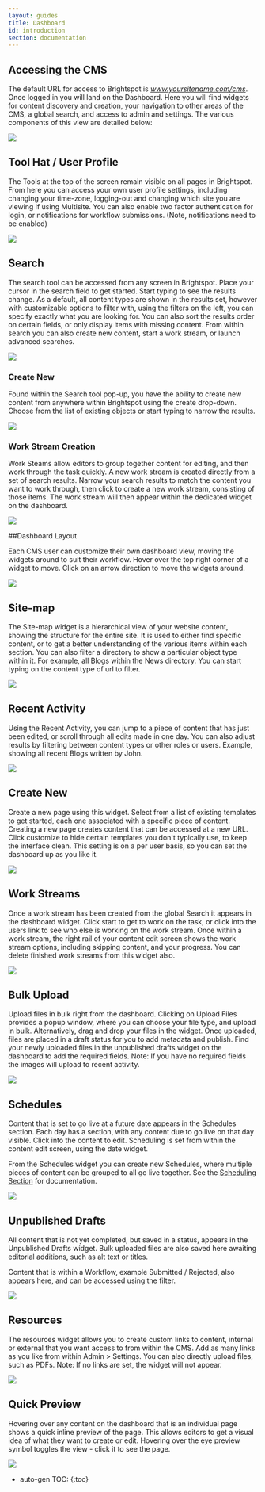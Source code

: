 ```yaml
---
layout: guides
title: Dashboard
id: introduction
section: documentation
---
```


<div markdown="1" class="span8">

## Accessing the CMS

The default URL for access to Brightspot is *www.yoursitename.com/cms*. Once logged in you will land on the Dashboard. Here you will find widgets for content discovery and creation, your navigation to other areas of the CMS, a global search, and access to admin and settings. The various components of this view are detailed below:

![](http://docs.brightspot.s3.amazonaws.com/2.1-dashbaord-view.png)


## Tool Hat / User Profile

The Tools at the top of the screen remain visible on all pages in Brightspot. From here you can access your own user profile settings, including changing your time-zone, logging-out and changing which site you are viewing if using Multisite. You can also enable two factor authentication for login, or notifications for workflow submissions. (Note, notifications need to be enabled)

![](http://docs.brightspot.s3.amazonaws.com/user-profile.png)


## Search

The search tool can be accessed from any screen in Brightspot. Place your cursor in the search field to get started. Start typing to see the results change. As a default, all content types are shown in the results set, however with customizable options to filter with, using the filters on the left, you can specify exactly what you are looking for. You can also sort the results order on certain fields, or only display items with missing content. From within search you can also create new content, start a work stream, or launch advanced searches.

![](http://docs.brightspot.s3.amazonaws.com/dashboard_search_2.1.png)

### Create New

Found within the Search tool pop-up, you have the ability to create new content from anywhere within Brightspot using the create drop-down. Choose from the list of existing objects or start typing to narrow the results.

![](http://docs.brightspot.s3.amazonaws.com/dashboard_create_2.1.png)


### Work Stream Creation

Work Steams allow editors to group together content for editing, and then work through the task quickly. A new work stream is created directly from a set of search results. Narrow your search results to match the content you want to work through, then click to create a new work stream, consisting of those items. The work stream will then appear within the dedicated widget on the dashboard.	

![](http://docs.brightspot.s3.amazonaws.com/dashboard_workstream_2.1.png)


##Dashboard Layout

Each CMS user can customize their own dashboard view, moving the widgets around to suit their workflow. Hover over the top right corner of a widget to move. Click on an arrow direction to move the widgets around.

![](http://docs.brightspot.s3.amazonaws.com/dashboard_custom_2.1.png)


## Site-map

The Site-map widget is a hierarchical view of your website content, showing the structure for the entire site. It is used to either find specific content, or to get a better understanding of the various items within each section. You can also filter a directory to show a particular object type within it. For example, all Blogs within the News directory. You can start typing on the content type of url to filter.

![](http://docs.brightspot.s3.amazonaws.com/sitemap_widget_2.1.png)


## Recent Activity

Using the Recent Activity, you can jump to a piece of content that has just been edited, or scroll through all edits made in one day. You can also adjust results by filtering between content types or other roles or users. Example, showing all recent Blogs written by John.

![](http://docs.brightspot.s3.amazonaws.com/recent_widget_2.1.png)


## Create New

Create a new page using this widget. Select from a list of existing templates to get started, each one associated with a specific piece of content. Creating a new page creates content that can be accessed at a new URL. Click customize to hide certain templates you don't typically use, to keep the interface clean. This setting is on a per user basis, so you can set the dashboard up as you like it.

![](http://docs.brightspot.s3.amazonaws.com/create_widget_2.1.png)


## Work Streams

Once a work stream has been created from the global Search it appears in the dashboard widget. Click start to get to work on the task, or click into the users link to see who else is working on the work stream. Once within a work stream, the right rail of your content edit screen shows the work stream options, including skipping content, and your progress. You can delete finished work streams from this widget also.

![](http://docs.brightspot.s3.amazonaws.com/stream_widget_2.1.png)


## Bulk Upload

Upload files in bulk right from the dashboard. Clicking on Upload Files provides a popup window, where you can choose your file type, and upload in bulk. Alternatively, drag and drop your files in the widget. Once uploaded, files are placed in a draft status for you to add metadata and publish. Find your newly uploaded files in the unpublished drafts widget on the dashboard to add the required fields. Note: If you have no required fields the images will upload to recent activity.

![](http://docs.brightspot.s3.amazonaws.com/bulk_widget_2.1.png)


## Schedules

Content that is set to go live at a future date appears in the Schedules section. Each day has a section, with any content due to go live on that day visible. Click into the content to edit. Scheduling is set from within the content edit screen, using the date widget.

From the Schedules widget you can create new Schedules, where multiple pieces of content can be grouped to all go live together. See the [Scheduling Section](/scheduling-content.html) for documentation.

![](http://docs.brightspot.s3.amazonaws.com/sch_widget_dash.png)


## Unpublished Drafts

All content that is not yet completed, but saved in a status, appears in the Unpublished Drafts widget. Bulk uploaded files are also saved here awaiting editorial additions, such as alt text or titles.

Content that is within a Workflow, example Submitted / Rejected, also appears here, and can be accessed using the filter.

![](http://docs.brightspot.s3.amazonaws.com/draft_widget_2.1.png)


## Resources

The resources widget allows you to create custom links to content, internal or external that you want access to from within the CMS. Add as many links as you like from within Admin > Settings. You can also directly upload files, such as PDFs. Note: If no links are set, the widget will not appear.

![](http://docs.brightspot.s3.amazonaws.com/resource_widget_2.1.png)


## Quick Preview

Hovering over any content on the dashboard that is an individual page shows a quick inline preview of the page. This allows editors to get a visual idea of what they want to create or edit. Hovering over the eye preview symbol toggles the view - click it to see the page.

![](http://docs.brightspot.s3.amazonaws.com/thumb_preview_2.1.png)


</div>

<div class="span4 dari-docs-sidebar">
<div markdown="1" style="position:scroll;" class="well sidebar-nav">


* auto-gen TOC:
{:toc}

</div>
</div>